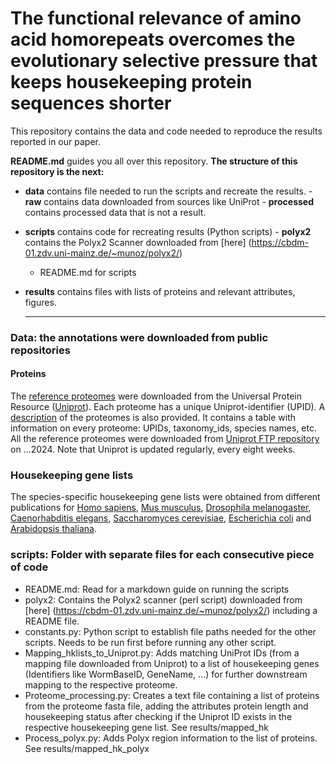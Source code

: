 # The functional relevance of amino acid homorepeats overcomes the evolutionary selective pressure that keeps housekeeping protein sequences shorter
This repository contains the data and code needed to reproduce the results reported in our paper.

**README.md** guides you all over this repository. **The structure of this repository is the next:** 
 - **data** contains file needed to run the scripts and recreate the results.
        - **raw** contains data downloaded from sources like UniProt
        - **processed** contains processed data that is not a result.
 - **scripts** contains code for recreating results (Python scripts)
        - **polyx2** contains the Polyx2 Scanner downloaded from [here]
(https://cbdm-01.zdv.uni-mainz.de/~munoz/polyx2/)
	- README.md for scripts
 - **results** contains files with lists of proteins and relevant attributes, figures.

   ---
### Data: the annotations were downloaded from public repositories

#### Proteins
The [reference proteomes](https://www.uniprot.org/proteomes/?query=*&fil=reference%3Ayes) were downloaded from the Universal Protein Resource ([Uniprot](https://www.uniprot.org/)). Each proteome has a unique Uniprot-identifier (UPID). A [description](https://ftp.uniprot.org/pub/databases/uniprot/current_release/knowledgebase/reference_proteomes/README) of the proteomes is also provided. It contains a table with information on every proteome: UPIDs, taxonomy_ids, species names, etc. All the reference proteomes were downloaded from [Uniprot FTP repository](https://ftp.uniprot.org/pub/databases/uniprot/current_release/knowledgebase/reference_proteomes/) on ...2024. Note that Uniprot is updated regularly, every eight weeks. 

### Housekeeping gene lists
The species-specific housekeeping gene lists were obtained from different publications for [Homo sapiens](https://pubmed.ncbi.nlm.nih.gov/32663312/), [Mus musculus](https://pubmed.ncbi.nlm.nih.gov/32663312/), [Drosophila melanogaster](http://www.biomedcentral.com/1471-2164/7/277), [Caenorhabditis elegans](https://journals.plos.org/ploscompbiol/article?id=10.1371/journal.pcbi.1010295), [Saccharomyces cerevisiae](https://www.nature.com/articles/nature00935), [Escherichia coli](https://journals.asm.org/doi/full/10.1128/jb.185.19.5673-5684.2003) and [Arabidopsis thaliana](https://bmcgenomics.biomedcentral.com/articles/10.1186/1471-2164-9-438). 

### scripts: Folder with separate files for each consecutive piece of code
- README.md: Read for a markdown guide on running the scripts
- polyx2: Contains the Polyx2 scanner (perl script) downloaded from [here]
(https://cbdm-01.zdv.uni-mainz.de/~munoz/polyx2/) including a README file.
- constants.py: Python script to establish file paths needed for the other scripts. Needs to be run first before running any other script.
- Mapping_hklists_to_Uniprot.py: Adds matching UniProt IDs (from a mapping file downloaded from Uniprot) to a list of housekeeping genes (Identifiers like WormBaseID, GeneName, ...) for further downstream mapping to the respective proteome.
- Proteome_processing.py: Creates a text file containing a list of proteins from the proteome fasta file, adding the attributes protein length and housekeeping status after checking if the Uniprot ID exists in the respective housekeeping gene list. See results/mapped_hk
- Process_polyx.py: Adds Polyx region information to the list of proteins. See results/mapped_hk_polyx

